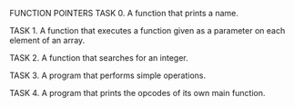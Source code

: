 FUNCTION POINTERS
TASK 0. A function that prints a name.

TASK 1. A  function that executes a function given as a parameter on each element of an array.

TASK 2. A  function that searches for an integer.

TASK 3. A program that performs simple operations.

TASK 4. A  program that prints the opcodes of its own main function.
